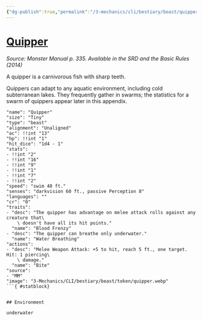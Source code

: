 ```yaml
---
{"dg-publish":true,"permalink":"/3-mechanics/cli/bestiary/beast/quipper/","tags":["ttrpg-cli/compendium/src/5e/mm","ttrpg-cli/monster/cr/0","ttrpg-cli/monster/environment/underwater","ttrpg-cli/monster/size/tiny","ttrpg-cli/monster/type/beast"]}
---
```


# [Quipper](3-Mechanics\CLI\bestiary\beast/quipper.md)
*Source: Monster Manual p. 335. Available in the <span title='Systems Reference Document (5.1)'>SRD</span> and the Basic Rules (2014)*  

A quipper is a carnivorous fish with sharp teeth.

Quippers can adapt to any aquatic environment, including cold subterranean lakes. They frequently gather in swarms; the statistics for a swarm of quippers appear later in this appendix.

```statblock
"name": "Quipper"
"size": "Tiny"
"type": "beast"
"alignment": "Unaligned"
"ac": !!int "13"
"hp": !!int "1"
"hit_dice": "1d4 - 1"
"stats":
- !!int "2"
- !!int "16"
- !!int "9"
- !!int "1"
- !!int "7"
- !!int "2"
"speed": "swim 40 ft."
"senses": "darkvision 60 ft., passive Perception 8"
"languages": ""
"cr": "0"
"traits":
- "desc": "The quipper has advantage on melee attack rolls against any creature that\
    \ doesn't have all its hit points."
  "name": "Blood Frenzy"
- "desc": "The quipper can breathe only underwater."
  "name": "Water Breathing"
"actions":
- "desc": "Melee Weapon Attack: +5 to hit, reach 5 ft., one target. Hit: 1 piercing\
    \ damage."
  "name": "Bite"
"source":
- "MM"
"image": "3-Mechanics/CLI/bestiary/beast/token/quipper.webp"
```{ #statblock}


## Environment

underwater